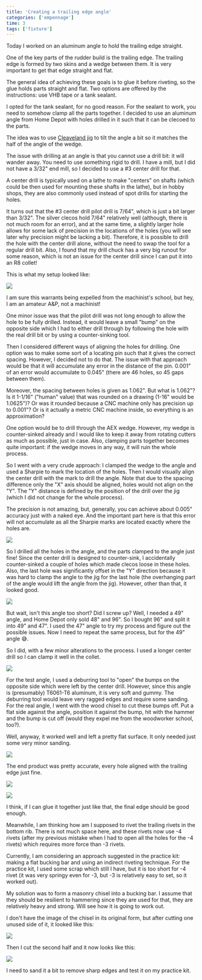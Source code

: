 ```yaml
---
title: 'Creating a trailing edge angle'
categories: ['empennage']
time: 3
tags: ['fixture']
---
```


Today I worked on an aluminum angle to hold the trailing edge straight.

<!-- more -->

One of the key parts of the rudder build is the trailing edge. The trailing edge is formed by two skins and a wedge between them. It is very important to get that edge straight and flat.

The general idea of achieving these goals is to glue it before riveting, so the glue holds parts straight and flat. Two options are offered by the instructions: use VHB tape or a tank sealant.

I opted for the tank sealant, for no good reason. For the sealant to work, you need to somehow clamp all the parts together. I decided to use an aluminum angle from Home Depot with holes drilled in it such that it can be clecoed to the parts.

The idea was to use [Cleaveland jig](https://www.cleavelandtool.com/products/countersink-jig-for-rv-trailing-edge-wedge) to tilt the angle a bit so it matches the half of the angle of the wedge.

The issue with drilling at an angle is that you cannot use a drill bit: it will wander away. You need to use something rigid to drill. I have a mill, but I did not have a 3/32" end mill, so I decided to use a #3 center drill for that.

A center drill is typically used on a lathe to make "centers" on shafts (which could be then used for mounting these shafts in the lathe), but in hobby shops, they are also commonly used instead of spot drills for starting the holes.

It turns out that the #3 center drill pilot drill is 7/64", which is just a bit larger than 3/32". The silver clecos hold 7/64" relatively well (although, there is not much room for an error), and at the same time, a slightly larger hole allows for some lack of precision in the locations of the holes (you will see later why precision might be lacking a bit). Therefore, it is possible to drill the hole with the center drill alone, without the need to swap the tool for a regular drill bit. Also, I found that my drill chuck has a very big runout for some reason, which is not an issue for the center drill since I can put it into an R8 collet!

This is what my setup looked like:

![](0-drilling-the-angle.jpeg)

I am sure this warrants being expelled from the machinist's school, but hey, I am an amateur A&P, not a machinist!

One minor issue was that the pilot drill was not long enough to allow the hole to be fully drilled. Instead, it would leave a small "bump" on the opposite side which I had to either drill through by following the hole with the real drill bit or by using a counter-sinking tool.

Then I considered different ways of aligning the holes for drilling. One option was to make some sort of a locating pin such that it gives the correct spacing. However, I decided not to do that. The issue with that approach would be that it will accumulate any error in the distance of the pin. 0.001" of an error would accumulate to 0.045" (there are 46 holes, so 45 gaps between them).

Moreover, the spacing between holes is given as 1.062". But what is 1.062"? Is it 1-1/16" ("human" value) that was rounded on a drawing (1-16" would be 1.0625")? Or was it rounded because a CNC machine only has precision up to 0.001"? Or is it actually a metric CNC machine inside, so everything is an approximation?

One option would be to drill through the AEX wedge. However, my wedge is counter-sinked already and I would like to keep it away from rotating cutters as much as possible, just in case. Also, clamping parts together becomes quite important: if the wedge moves in any way, it will ruin the whole process.

So I went with a very crude approach: I clamped the wedge to the angle and used a Sharpie to mark the location of the holes. Then I would visually align the center drill with the mark to drill the angle. Note that due to the spacing difference only the "X" axis should be aligned, holes would not align on the "Y". The "Y" distance is defined by the position of the drill over the jig (which I did not change for the whole process).

The precision is not amazing, but, generally, you can achieve about 0.005" accuracy just with a naked eye. And the important part here is that this error will not accumulate as all the Sharpie marks are located exactly where the holes are.

![](1-aligning-the-holes.jpeg)

So I drilled all the holes in the angle, and the parts clamped to the angle just fine! Since the center drill is designed to counter-sink, I accidentally counter-sinked a couple of holes which made clecos loose in these holes. Also, the last hole was significantly offset in the "Y" direction because it was hard to clamp the angle to the jig for the last hole (the overhanging part of the angle would lift the angle from the jig). However, other than that, it looked good.

![](2-oh-no-angle-too-short.jpeg)

But wait, isn't this angle too short? Did I screw up? Well, I needed a 49" angle, and Home Depot only sold 48" and 96". So I bought 96" and split it into 49" and 47". I used the 47" angle to try my process and figure out the possible issues. Now I need to repeat the same process, but for the 49" angle 😅.

So I did, with a few minor alterations to the process. I used a longer center drill so I can clamp it well in the collet.

![](3-longer-center-drill.jpeg)

For the test angle, I used a deburring tool to "open" the bumps on the opposite side which were left by the center drill. However, since this angle is (presumably) T6061-T6 aluminum, it is very soft and gummy. The deburring tool would leave very ragged edges and require some sanding. For the real angle, I went with the wood chisel to cut these bumps off. Put a flat side against the angle, position it against the bump, hit with the hammer and the bump is cut off (would they expel me from the woodworker school, too?).

Well, anyway, it worked well and left a pretty flat surface. It only needed just some very minor sanding.

![](4-chiseling-bumps.jpeg)

The end product was pretty accurate, every hole aligned with the trailing edge just fine.

![](5-looks-flat.jpeg)

![](6-other-end-flat.jpeg)

I think, if I can glue it together just like that, the final edge should be good enough.

Meanwhile, I am thinking how am I supposed to rivet the trailing rivets in the bottom rib. There is not much space here, and these rivets now use -4 rivets (after my previous mistake when I had to open all the holes for the -4 rivets) which requires more force than -3 rivets.

Currently, I am considering an approach suggested in the practice kit: making a flat bucking bar and using an indirect riveting technique. For the practice kit, I used some scrap which still I have, but it is too short for -4 rivet (it was very springy even for -3, but -3 is relatively easy to set, so it worked out).

My solution was to form a masonry chisel into a bucking bar. I assume that they should be resilient to hammering since they are used for that, they are relatively heavy and strong. Will see how it is going to work out.

I don't have the image of the chisel in its original form, but after cutting one unused side of it, it looked like this:

![](7-half-chisel.jpeg)

Then I cut the second half and it now looks like this:

![](8-trimmed-chisel.jpeg)

I need to sand it a bit to remove sharp edges and test it on my practice kit.

